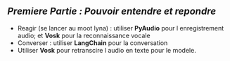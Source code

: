 ***Premiere Partie : Pouvoir entendre et repondre***
-

* Reagir (se lancer au moot lyna) : utiliser **PyAudio** pour l enregistrement audio; et **Vosk** pour la reconnaissance vocale
* Converser : utiliser **LangChain** pour la conversation
* Utiliser **Vosk** pour retranscire l audio en texte pour le modele.